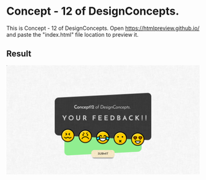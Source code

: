 Concept - 12 of DesignConcepts.
==============================

This is Concept - 12 of DesignConcepts.
Open https://htmlpreview.github.io/ and paste the "index.html" file location to preview it.

Result
-----------
<p align="center">
  <img src="c12.png"/>
</p>
